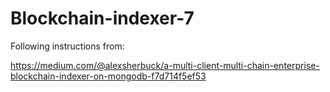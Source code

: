 # Blockchain-indexer-7

Following instructions from:

https://medium.com/@alexsherbuck/a-multi-client-multi-chain-enterprise-blockchain-indexer-on-mongodb-f7d714f5ef53
